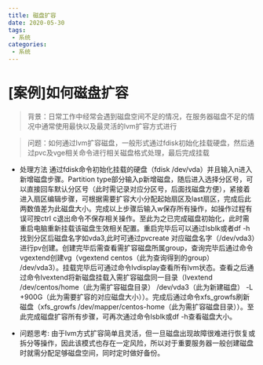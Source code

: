 ```yaml
---
title: 磁盘扩容
date: 2020-05-30 
tags: 
 - 系统 
categories: 
 - 系统
---
```

# [案例]如何磁盘扩容
> 背景：日常工作中经常会遇到磁盘空间不足的情况，在服务器磁盘不足的情况中通常使用最快以及最灵活的lvm扩容方式进行

> 问题：如何通过lvm扩容磁盘，一般形式通过fdisk初始化挂载硬盘，然后通过pvc及vge相关命令进行相关磁盘格式处理，最后完成挂载
- 处理方法 通过fdisk命令初始化挂载的硬盘（fdisk /dev/vda）并且输入n进入新增磁盘步骤。Partition type部分输入p新增磁盘，随后进入选择分区号，可以直接回车默认分区号（此时需记录对应分区号，后面找磁盘方便），紧接着进入扇区编辑步骤，可根据需要扩容大小分配起始扇区及last扇区，完成后此两数值差为此磁盘大小。完成以上步骤后输入w保存所有操作，如操作过程有误可按ctrl c退出命令不保存相关操作。至此为之已完成磁盘初始化，此时需重启电脑重新挂载该磁盘生效相关配置。重启完毕后可以通过lsblk或者df -h找到分区后磁盘名字如vda3,此时可通过pvcreate 对应磁盘名字（/dev/vda3）进行pv创建。创建完毕后需查看需扩容磁盘所属group，查询完毕后通过命令vgextend创建vg（vgextend centos（此为查询得到的group） /dev/vda3）。挂载完毕后可通过命令lvdisplay查看所有lvm状态。查看之后通过命令lvextend将新磁盘挂载入需扩容磁盘同一目录（lvextend /dev/centos/home（此为需扩容磁盘目录） /dev/vda3（此为新建磁盘） -L +900G（此为需要扩容的对应磁盘大小））。完成后通过命令xfs_growfs刷新磁盘（xfs_growfs /dev/mapper/centos-home（此为需扩容磁盘目录））。至此完成磁盘扩容所有步骤，可再次通过命令lsblk或df -h查看磁盘大小。

- 问题思考:
  由于lvm方式扩容简单且灵活，但一旦磁盘出现故障很难进行恢复或拆分等操作，因此该模式也存在一定风险，所以对于重要服务器一般创建磁盘时就需分配足够磁盘空间，同时定时做好备份。
